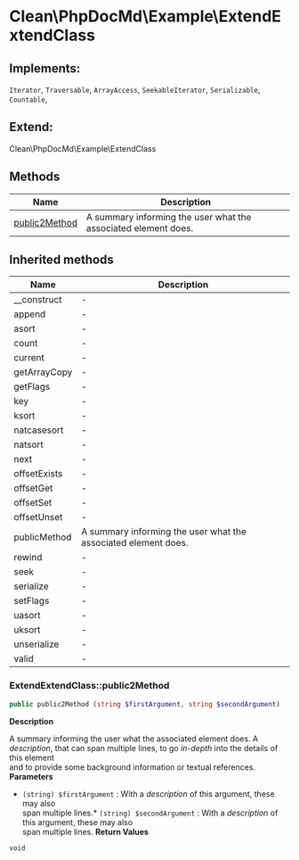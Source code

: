 # Clean\PhpDocMd\Example\ExtendExtendClass


## Implements:
`Iterator`,
`Traversable`,
`ArrayAccess`,
`SeekableIterator`,
`Serializable`,
`Countable`,


## Extend:

Clean\PhpDocMd\Example\ExtendClass

## Methods

| Name | Description |
|------|-------------|
|[public2Method](#extendextendclasspublic2method)|A summary informing the user what the associated element does.|

## Inherited methods

| Name | Description |
|------|-------------|
|__construct|-|
|append|-|
|asort|-|
|count|-|
|current|-|
|getArrayCopy|-|
|getFlags|-|
|key|-|
|ksort|-|
|natcasesort|-|
|natsort|-|
|next|-|
|offsetExists|-|
|offsetGet|-|
|offsetSet|-|
|offsetUnset|-|
|publicMethod|A summary informing the user what the associated element does.|
|rewind|-|
|seek|-|
|serialize|-|
|setFlags|-|
|uasort|-|
|uksort|-|
|unserialize|-|
|valid|-|



### ExtendExtendClass::public2Method
```php
public public2Method (string $firstArgument, string $secondArgument)
```

**Description**

A summary informing the user what the associated element does.
A *description*, that can span multiple lines, to go _in-depth_ into the details of this element  
and to provide some background information or textual references.
**Parameters**

* `(string) $firstArgument`
: With a *description* of this argument, these may also  
   span multiple lines.* `(string) $secondArgument`
: With a *description* of this argument, these may also  
   span multiple lines.
**Return Values**

`void`





